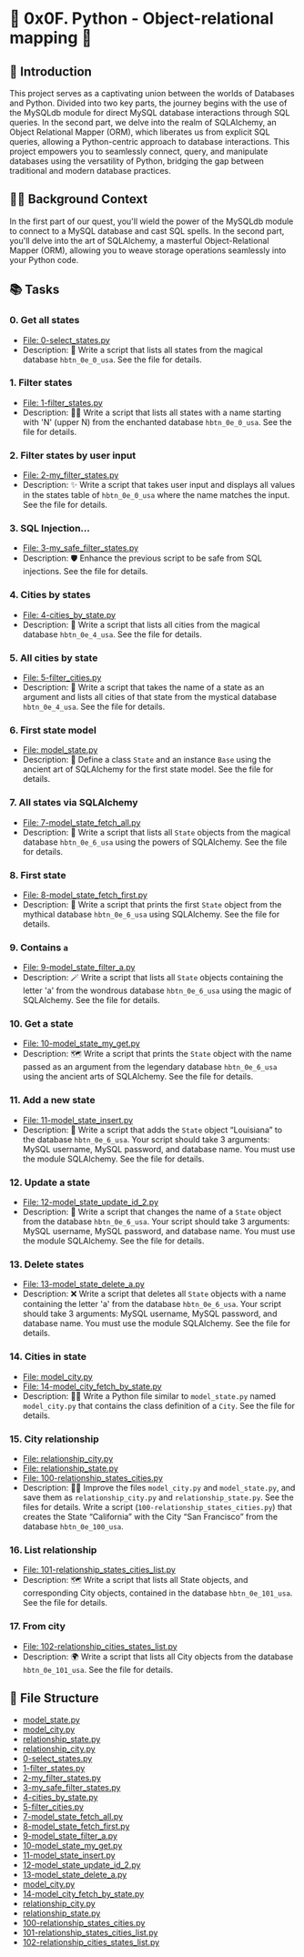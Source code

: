 # 🌈 0x0F. Python - Object-relational mapping 🦄

## 🚀 Introduction
This project serves as a captivating union between the worlds of Databases and Python. Divided into two key parts, the journey begins with the use of the MySQLdb module for direct MySQL database interactions through SQL queries. In the second part, we delve into the realm of SQLAlchemy, an Object Relational Mapper (ORM), which liberates us from explicit SQL queries, allowing a Python-centric approach to database interactions. This project empowers you to seamlessly connect, query, and manipulate databases using the versatility of Python, bridging the gap between traditional and modern database practices.

## 🧙‍♂️ Background Context
In the first part of our quest, you'll wield the power of the MySQLdb module to connect to a MySQL database and cast SQL spells. In the second part, you'll delve into the art of SQLAlchemy, a masterful Object-Relational Mapper (ORM), allowing you to weave storage operations seamlessly into your Python code.

## 📚 Tasks

### 0. Get all states
- [File: 0-select_states.py](./0x0F-python-object_relational_mapping/0-select_states.py)
- Description: 📜 Write a script that lists all states from the magical database `hbtn_0e_0_usa`. See the file for details.

### 1. Filter states
- [File: 1-filter_states.py](./0x0F-python-object_relational_mapping/1-filter_states.py)
- Description: 🧙‍♂️ Write a script that lists all states with a name starting with 'N' (upper N) from the enchanted database `hbtn_0e_0_usa`. See the file for details.

### 2. Filter states by user input
- [File: 2-my_filter_states.py](./0x0F-python-object_relational_mapping/2-my_filter_states.py)
- Description: ✨ Write a script that takes user input and displays all values in the states table of `hbtn_0e_0_usa` where the name matches the input. See the file for details.

### 3. SQL Injection...
- [File: 3-my_safe_filter_states.py](./0x0F-python-object_relational_mapping/3-my_safe_filter_states.py)
- Description: 🛡️ Enhance the previous script to be safe from SQL injections. See the file for details.

### 4. Cities by states
- [File: 4-cities_by_state.py](./0x0F-python-object_relational_mapping/4-cities_by_state.py)
- Description: 🌆 Write a script that lists all cities from the magical database `hbtn_0e_4_usa`. See the file for details.

### 5. All cities by state
- [File: 5-filter_cities.py](./0x0F-python-object_relational_mapping/5-filter_cities.py)
- Description: 🏰 Write a script that takes the name of a state as an argument and lists all cities of that state from the mystical database `hbtn_0e_4_usa`. See the file for details.

### 6. First state model
- [File: model_state.py](./0x0F-python-object_relational_mapping/model_state.py)
- Description: 🧩 Define a class `State` and an instance `Base` using the ancient art of SQLAlchemy for the first state model. See the file for details.

### 7. All states via SQLAlchemy
- [File: 7-model_state_fetch_all.py](./0x0F-python-object_relational_mapping/7-model_state_fetch_all.py)
- Description: 📜 Write a script that lists all `State` objects from the magical database `hbtn_0e_6_usa` using the powers of SQLAlchemy. See the file for details.

### 8. First state
- [File: 8-model_state_fetch_first.py](./0x0F-python-object_relational_mapping/8-model_state_fetch_first.py)
- Description: 🎇 Write a script that prints the first `State` object from the mythical database `hbtn_0e_6_usa` using SQLAlchemy. See the file for details.

### 9. Contains `a`
- [File: 9-model_state_filter_a.py](./0x0F-python-object_relational_mapping/9-model_state_filter_a.py)
- Description: 🪄 Write a script that lists all `State` objects containing the letter 'a' from the wondrous database `hbtn_0e_6_usa` using the magic of SQLAlchemy. See the file for details.

### 10. Get a state
- [File: 10-model_state_my_get.py](./0x0F-python-object_relational_mapping/10-model_state_my_get.py)
- Description: 🗺️ Write a script that prints the `State` object with the name passed as an argument from the legendary database `hbtn_0e_6_usa` using the ancient arts of SQLAlchemy. See the file for details.

### 11. Add a new state
- [File: 11-model_state_insert.py](./0x0F-python-object_relational_mapping/11-model_state_insert.py)
- Description: 🌟 Write a script that adds the `State` object “Louisiana” to the database `hbtn_0e_6_usa`. Your script should take 3 arguments: MySQL username, MySQL password, and database name. You must use the module SQLAlchemy. See the file for details.

### 12. Update a state
- [File: 12-model_state_update_id_2.py](./0x0F-python-object_relational_mapping/12-model_state_update_id_2.py)
- Description: 🔄 Write a script that changes the name of a `State` object from the database `hbtn_0e_6_usa`. Your script should take 3 arguments: MySQL username, MySQL password, and database name. You must use the module SQLAlchemy. See the file for details.

### 13. Delete states
- [File: 13-model_state_delete_a.py](./0x0F-python-object_relational_mapping/13-model_state_delete_a.py)
- Description: ❌ Write a script that deletes all `State` objects with a name containing the letter 'a' from the database `hbtn_0e_6_usa`. Your script should take 3 arguments: MySQL username, MySQL password, and database name. You must use the module SQLAlchemy. See the file for details.

### 14. Cities in state
- [File: model_city.py](./0x0F-python-object_relational_mapping/model_city.py)
- [File: 14-model_city_fetch_by_state.py](./0x0F-python-object_relational_mapping/14-model_city_fetch_by_state.py)
- Description: 🌆✨ Write a Python file similar to `model_state.py` named `model_city.py` that contains the class definition of a `City`. See the file for details.

### 15. City relationship
- [File: relationship_city.py](./0x0F-python-object_relational_mapping/relationship_city.py)
- [File: relationship_state.py](./0x0F-python-object_relational_mapping/relationship_state.py)
- [File: 100-relationship_states_cities.py](./0x0F-python-object_relational_mapping/100-relationship_states_cities.py)
- Description: 🏰🌟 Improve the files `model_city.py` and `model_state.py`, and save them as `relationship_city.py` and `relationship_state.py`. See the files for details. Write a script (`100-relationship_states_cities.py`) that creates the State “California” with the City “San Francisco” from the database `hbtn_0e_100_usa`.

### 16. List relationship
- [File: 101-relationship_states_cities_list.py](./0x0F-python-object_relational_mapping/101-relationship_states_cities_list.py)
- Description: 🗺️ Write a script that lists all State objects, and corresponding City objects, contained in the database `hbtn_0e_101_usa`. See the file for details.

### 17. From city
- [File: 102-relationship_cities_states_list.py](./0x0F-python-object_relational_mapping/102-relationship_cities_states_list.py)
- Description: 🌍 Write a script that lists all City objects from the database `hbtn_0e_101_usa`. See the file for details.

## 📜 File Structure
- [model_state.py](./0x0F-python-object_relational_mapping/model_state.py)
- [model_city.py](./0x0F-python-object_relational_mapping/model_city.py)
- [relationship_state.py](./0x0F-python-object_relational_mapping/relationship_state.py)
- [relationship_city.py](./0x0F-python-object_relational_mapping/relationship_city.py)
- [0-select_states.py](./0x0F-python-object_relational_mapping/0-select_states.py)
- [1-filter_states.py](./0x0F-python-object_relational_mapping/1-filter_states.py)
- [2-my_filter_states.py](./0x0F-python-object_relational_mapping/2-my_filter_states.py)
- [3-my_safe_filter_states.py](./0x0F-python-object_relational_mapping/3-my_safe_filter_states.py)
- [4-cities_by_state.py](./0x0F-python-object_relational_mapping/4-cities_by_state.py)
- [5-filter_cities.py](./0x0F-python-object_relational_mapping/5-filter_cities.py)
- [7-model_state_fetch_all.py](./0x0F-python-object_relational_mapping/7-model_state_fetch_all.py)
- [8-model_state_fetch_first.py](./0x0F-python-object_relational_mapping/8-model_state_fetch_first.py)
- [9-model_state_filter_a.py](./0x0F-python-object_relational_mapping/9-model_state_filter_a.py)
- [10-model_state_my_get.py](./0x0F-python-object_relational_mapping/10-model_state_my_get.py)
- [11-model_state_insert.py](./0x0F-python-object_relational_mapping/11-model_state_insert.py)
- [12-model_state_update_id_2.py](./0x0F-python-object_relational_mapping/12-model_state_update_id_2.py)
- [13-model_state_delete_a.py](./0x0F-python-object_relational_mapping/13-model_state_delete_a.py)
- [model_city.py](./0x0F-python-object_relational_mapping/model_city.py)
- [14-model_city_fetch_by_state.py](./0x0F-python-object_relational_mapping/14-model_city_fetch_by_state.py)
- [relationship_city.py](./0x0F-python-object_relational_mapping/relationship_city.py)
- [relationship_state.py](./0x0F-python-object_relational_mapping/relationship_state.py)
- [100-relationship_states_cities.py](./0x0F-python-object_relational_mapping/100-relationship_states_cities.py)
- [101-relationship_states_cities_list.py](./0x0F-python-object_relational_mapping/101-relationship_states_cities_list.py)
- [102-relationship_cities_states_list.py](./0x0F-python-object_relational_mapping/102-relationship_cities_states_list.py)
